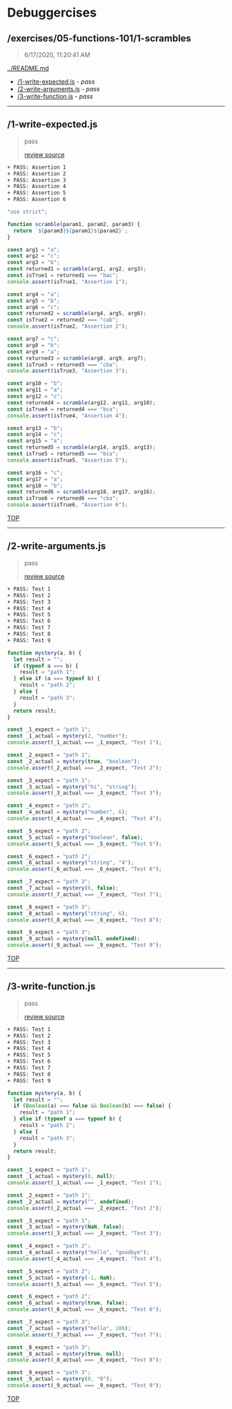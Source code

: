 # Debuggercises 

## /exercises/05-functions-101/1-scrambles 

> 6/17/2020, 11:20:41 AM 

[../README.md](../README.md)

- [/1-write-expected.js](#1-write-expectedjs) - _pass_ 
- [/2-write-arguments.js](#2-write-argumentsjs) - _pass_ 
- [/3-write-function.js](#3-write-functionjs) - _pass_ 

---

## /1-write-expected.js 

> pass 
>
> [review source](../../../exercises/05-functions-101/1-scrambles/1-write-expected.js)

```txt
+ PASS: Assertion 1
+ PASS: Assertion 2
+ PASS: Assertion 3
+ PASS: Assertion 4
+ PASS: Assertion 5
+ PASS: Assertion 6
```

```js
"use strict";

function scramble(param1, param2, param3) {
  return `${param3}${param1}${param2}`;
}

const arg1 = "a";
const arg2 = "c";
const arg3 = "b";
const returned1 = scramble(arg1, arg2, arg3);
const isTrue1 = returned1 === "bac";
console.assert(isTrue1, "Assertion 1");

const arg4 = "a";
const arg5 = "b";
const arg6 = "c";
const returned2 = scramble(arg4, arg5, arg6);
const isTrue2 = returned2 === "cab";
console.assert(isTrue2, "Assertion 2");

const arg7 = "c";
const arg8 = "b";
const arg9 = "a";
const returned3 = scramble(arg8, arg9, arg7);
const isTrue3 = returned3 === "cba";
console.assert(isTrue3, "Assertion 3");

const arg10 = "b";
const arg11 = "a";
const arg12 = "c";
const returned4 = scramble(arg12, arg11, arg10);
const isTrue4 = returned4 === "bca";
console.assert(isTrue4, "Assertion 4");

const arg13 = "b";
const arg14 = "c";
const arg15 = "a";
const returned5 = scramble(arg14, arg15, arg13);
const isTrue5 = returned5 === "bca";
console.assert(isTrue5, "Assertion 5");

const arg16 = "c";
const arg17 = "a";
const arg18 = "b";
const returned6 = scramble(arg18, arg17, arg16);
const isTrue6 = returned6 === "cba";
console.assert(isTrue6, "Assertion 6");

```

[TOP](#debuggercises)

---

## /2-write-arguments.js 

> pass 
>
> [review source](../../../exercises/05-functions-101/1-scrambles/2-write-arguments.js)

```txt
+ PASS: Test 1
+ PASS: Test 2
+ PASS: Test 3
+ PASS: Test 4
+ PASS: Test 5
+ PASS: Test 6
+ PASS: Test 7
+ PASS: Test 8
+ PASS: Test 9
```

```js
function mystery(a, b) {
  let result = "";
  if (typeof a === b) {
    result = "path 1";
  } else if (a === typeof b) {
    result = "path 2";
  } else {
    result = "path 3";
  }
  return result;
}

const _1_expect = "path 1";
const _1_actual = mystery(2, "number");
console.assert(_1_actual === _1_expect, "Test 1");

const _2_expect = "path 1";
const _2_actual = mystery(true, "boolean");
console.assert(_2_actual === _2_expect, "Test 2");

const _3_expect = "path 1";
const _3_actual = mystery("hi", "string");
console.assert(_3_actual === _3_expect, "Test 3");

const _4_expect = "path 2";
const _4_actual = mystery("number", 6);
console.assert(_4_actual === _4_expect, "Test 4");

const _5_expect = "path 2";
const _5_actual = mystery("boolean", false);
console.assert(_5_actual === _5_expect, "Test 5");

const _6_expect = "path 2";
const _6_actual = mystery("string", "4");
console.assert(_6_actual === _6_expect, "Test 6");

const _7_expect = "path 3";
const _7_actual = mystery(6, false);
console.assert(_7_actual === _7_expect, "Test 7");

const _8_expect = "path 3";
const _8_actual = mystery("string", 6);
console.assert(_8_actual === _8_expect, "Test 8");

const _9_expect = "path 3";
const _9_actual = mystery(null, undefined);
console.assert(_9_actual === _9_expect, "Test 9");

```

[TOP](#debuggercises)

---

## /3-write-function.js 

> pass 
>
> [review source](../../../exercises/05-functions-101/1-scrambles/3-write-function.js)

```txt
+ PASS: Test 1
+ PASS: Test 2
+ PASS: Test 3
+ PASS: Test 4
+ PASS: Test 5
+ PASS: Test 6
+ PASS: Test 7
+ PASS: Test 8
+ PASS: Test 9
```

```js
function mystery(a, b) {
  let result = "";
  if (Boolean(a) === false && Boolean(b) === false) {
    result = "path 1";
  } else if (typeof a === typeof b) {
    result = "path 2";
  } else {
    result = "path 3";
  }
  return result;
}

const _1_expect = "path 1";
const _1_actual = mystery(0, null);
console.assert(_1_actual === _1_expect, "Test 1");

const _2_expect = "path 1";
const _2_actual = mystery("", undefined);
console.assert(_2_actual === _2_expect, "Test 2");

const _3_expect = "path 1";
const _3_actual = mystery(NaN, false);
console.assert(_3_actual === _3_expect, "Test 3");

const _4_expect = "path 2";
const _4_actual = mystery("hello", "goodbye");
console.assert(_4_actual === _4_expect, "Test 4");

const _5_expect = "path 2";
const _5_actual = mystery(-1, NaN);
console.assert(_5_actual === _5_expect, "Test 5");

const _6_expect = "path 2";
const _6_actual = mystery(true, false);
console.assert(_6_actual === _6_expect, "Test 6");

const _7_expect = "path 3";
const _7_actual = mystery("hello", 100);
console.assert(_7_actual === _7_expect, "Test 7");

const _8_expect = "path 3";
const _8_actual = mystery(true, null);
console.assert(_8_actual === _8_expect, "Test 8");

const _9_expect = "path 3";
const _9_actual = mystery(0, "0");
console.assert(_9_actual === _9_expect, "Test 9");

```

[TOP](#debuggercises)

